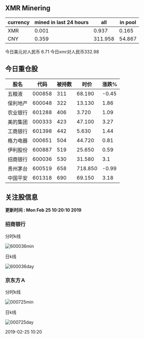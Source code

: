 ## XMR Minering

|currency|mined in last 24 hours|all|in pool|
|---|---|---|---|
|XMR|0.001|0.937|0.165|
|CNY|0.359|311.958|54.867|

今日美元对人民币 6.71	今日xmr对人民币332.98


## 今日重仓股 

|股名|代码|被持数|时价|涨跌%|
|---|---|---|---|---|
|五粮液|000858|311|68.190|-0.45|
|保利地产|600048|322|13.130|1.86|
|农业银行|601288|406|3.720|1.09|
|美的集团|000333|423|47.100|3.27|
|工商银行|601398|442|5.630|1.44|
|格力电器|000651|504|44.720|0.81|
|伊利股份|600887|519|25.650|0.59|
|招商银行|600036|530|31.580|3.1|
|贵州茅台|600519|658|718.850|-0.99|
|中国平安|601318|690|69.150|3.18|

## 关注股信息
**更新时间 : Mon Feb 25 10:20:10 2019**
### 招商银行 
分时k线

![600036min](http://image.sinajs.cn/newchart/min/n/sh600036.gif)

日k线

![600036day](http://image.sinajs.cn/newchart/daily/n/sh600036.gif)

### 京东方Ａ 
分时k线

![000725min](http://image.sinajs.cn/newchart/min/n/sz000725.gif)

日k线

![000725day](http://image.sinajs.cn/newchart/daily/n/sz000725.gif)

2019-02-25 10:20
